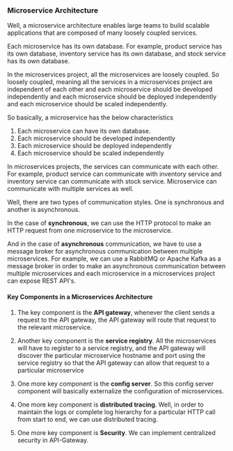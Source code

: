 ### Microservice Architecture
Well, a microservice architecture enables large teams to build scalable applications that are composed of many loosely coupled services.

Each microservice has its own database. For example, product service has its own database, inventory service has its own database, and stock service has its own database. 

In the microservices project, all the microservices are loosely coupled. So loosely coupled, meaning all the services in a microservices project are independent of each other and each microservice should be developed independently and each microservice should be deployed independently and each microservice should be scaled independently. 

So basically, a microservice has the below characteristics

1. Each microservice can have its own database. 
2. Each microservice should be developed independently
3. Each microservice should be deployed independently
4. Each microservice should be scaled independently

In microservices projects, the services can communicate with each other. For example, product service can communicate with inventory service and inventory service can communicate with stock service.  Microservice can communicate with multiple services as well. 

Well, there are two types of communication styles. One is synchronous and another is asynchronous. 

In the case of **synchronous**, we can use the HTTP protocol to make an HTTP request from one microservice to the microservice. 

And in the case of **asynchronous** communication, we have to use a message broker for asynchronous communication between multiple microservices. For example, we can use a RabbitMQ or Apache Kafka as a message broker in order to make an asynchronous communication between multiple microservices and each microservice in a microservices project can expose REST API's.


#### Key Components in a Microservices Architecture

1. The key component is the **API gateway**, whenever the client sends a request to the API gateway, the API gateway will route that request to the relevant microservice.

2. Another key component is the **service registry**. All the microservices will have to register to a service registry, and the API gateway will discover the particular microservice hostname and port using the service registry so that the API gateway can allow that request to a particular microservice

3. One more key component is the **config server**. So this config server component will basically externalize the configuration of microservices. 

4. One more key component is **distributed tracing**. Well, in order to maintain the logs or complete log hierarchy for a particular HTTP call from start to end, we can use distributed tracing. 

5. One more key component is **Security**. We can implement centralized security in API-Gateway.